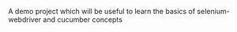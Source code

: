 A demo project which will be useful to learn the basics of selenium-webdriver and cucumber concepts
